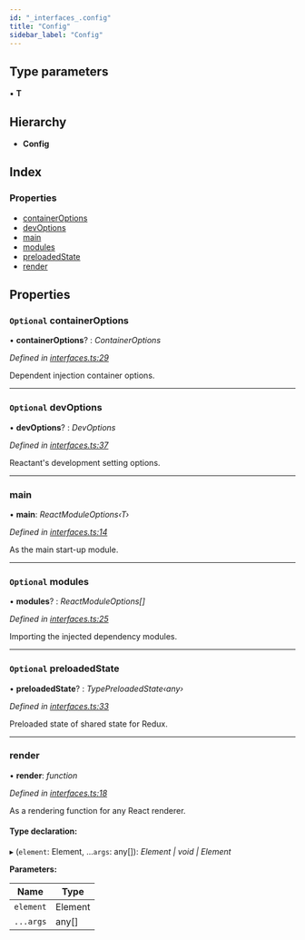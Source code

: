 ```yaml
---
id: "_interfaces_.config"
title: "Config"
sidebar_label: "Config"
---
```


## Type parameters

▪ **T**

## Hierarchy

* **Config**

## Index

### Properties

* [containerOptions](_interfaces_.config.md#optional-containeroptions)
* [devOptions](_interfaces_.config.md#optional-devoptions)
* [main](_interfaces_.config.md#main)
* [modules](_interfaces_.config.md#optional-modules)
* [preloadedState](_interfaces_.config.md#optional-preloadedstate)
* [render](_interfaces_.config.md#render)

## Properties

### `Optional` containerOptions

• **containerOptions**? : *ContainerOptions*

*Defined in [interfaces.ts:29](https://github.com/unadlib/reactant/blob/5a9891fd/packages/reactant/src/interfaces.ts#L29)*

Dependent injection container options.

___

### `Optional` devOptions

• **devOptions**? : *DevOptions*

*Defined in [interfaces.ts:37](https://github.com/unadlib/reactant/blob/5a9891fd/packages/reactant/src/interfaces.ts#L37)*

Reactant's development setting options.

___

###  main

• **main**: *ReactModuleOptions‹T›*

*Defined in [interfaces.ts:14](https://github.com/unadlib/reactant/blob/5a9891fd/packages/reactant/src/interfaces.ts#L14)*

As the main start-up module.

___

### `Optional` modules

• **modules**? : *ReactModuleOptions[]*

*Defined in [interfaces.ts:25](https://github.com/unadlib/reactant/blob/5a9891fd/packages/reactant/src/interfaces.ts#L25)*

Importing the injected dependency modules.

___

### `Optional` preloadedState

• **preloadedState**? : *TypePreloadedState‹any›*

*Defined in [interfaces.ts:33](https://github.com/unadlib/reactant/blob/5a9891fd/packages/reactant/src/interfaces.ts#L33)*

Preloaded state of shared state for Redux.

___

###  render

• **render**: *function*

*Defined in [interfaces.ts:18](https://github.com/unadlib/reactant/blob/5a9891fd/packages/reactant/src/interfaces.ts#L18)*

As a rendering function for any React renderer.

#### Type declaration:

▸ (`element`: Element, ...`args`: any[]): *Element | void | Element*

**Parameters:**

Name | Type |
------ | ------ |
`element` | Element |
`...args` | any[] |
